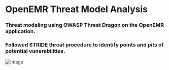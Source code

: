 # OpenEMR Threat Model Analysis

### Threat modeling using OWASP Threat Dragon on the OpenEMR application.
### Followed STRIDE threat procedure to identify points and pits of potential vunerabilities.

![image](https://github.com/user-attachments/assets/4ebced76-9de2-4c92-a4da-3e17e7972772)

